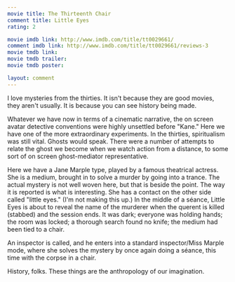 ```yaml
---
movie title: The Thirteenth Chair
comment title: Little Eyes
rating: 2

movie imdb link: http://www.imdb.com/title/tt0029661/
comment imdb link: http://www.imdb.com/title/tt0029661/reviews-3
movie tmdb link: 
movie tmdb trailer: 
movie tmdb poster: 

layout: comment
---
```


I love mysteries from the thirties. It isn't because they are good movies, they aren't usually. It is because you can see history being made. 

Whatever we have now in terms of a cinematic narrative, the on screen avatar detective conventions were highly unsettled before "Kane." Here we have one of the more extraordinary experiments. In the thirties, spiritualism was still vital. Ghosts would speak. There were a number of attempts to relate the ghost we become when we watch action from a distance, to some sort of on screen ghost-mediator representative.

Here we have a Jane Marple type, played by a famous theatrical actress. She is a medium, brought in to solve a murder by going into a trance. The actual mystery is not well woven here, but that is beside the point. The way it is reported is what is interesting. She has a contact on the other side called "little eyes." (I'm not making this up.) In the middle of a séance, Little Eyes is about to reveal the name of the murderer when the querent is killed (stabbed) and the session ends. It was dark; everyone was holding hands; the room was locked; a thorough search found no knife; the medium had been tied to a chair.

An inspector is called, and he enters into a standard inspector/Miss Marple mode, where she solves the mystery by once again doing a séance, this time with the corpse in a chair. 

History, folks. These things are the anthropology of our imagination.